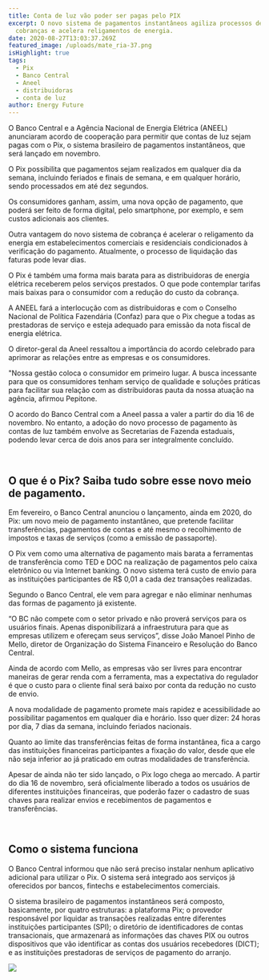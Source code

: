 ```yaml
---
title: Conta de luz vão poder ser pagas pelo PIX
excerpt: O novo sistema de pagamentos instantâneos agiliza processos de
  cobranças e acelera religamentos de energia.
date: 2020-08-27T13:03:37.269Z
featured_image: /uploads/mate_ria-37.png
isHighlight: true
tags:
  - Pix
  - Banco Central
  - Aneel
  - distribuidoras
  - conta de luz
author: Energy Future
---
```

O Banco Central e a Agência Nacional de Energia Elétrica (ANEEL) anunciaram acordo de cooperação para permitir que contas de luz sejam pagas com o Pix, o sistema brasileiro de pagamentos instantâneos, que será lançado em novembro.

O Pix possibilita que pagamentos sejam realizados em qualquer dia da semana, incluindo feriados e finais de semana, e em qualquer horário, sendo processados em até dez segundos. 

Os consumidores ganham, assim, uma nova opção de pagamento, que poderá ser feito de forma digital, pelo smartphone, por exemplo, e sem custos adicionais aos clientes.

Outra vantagem do novo sistema de cobrança é acelerar o religamento da energia em estabelecimentos comerciais e residenciais condicionados à verificação do pagamento. Atualmente, o processo de liquidação das faturas pode levar dias.

O Pix é também uma forma mais barata para as distribuidoras de energia elétrica receberem pelos serviços prestados. O que pode contemplar tarifas mais baixas para o consumidor com a redução do custo da cobrança.

A ANEEL fará a interlocução com as distribuidoras e com o Conselho Nacional de Política Fazendária (Confaz) para que o Pix chegue a todas as prestadoras de serviço e esteja adequado para emissão da nota fiscal de energia elétrica.

O diretor-geral da Aneel ressaltou a importância do acordo celebrado para aprimorar as relações entre as empresas e os consumidores.

"Nossa gestão coloca o consumidor em primeiro lugar. A busca incessante para que os consumidores tenham serviço de qualidade e soluções práticas para facilitar sua relação com as distribuidoras pauta da nossa atuação na agência, afirmou Pepitone.

O acordo do Banco Central com a Aneel passa a valer a partir do dia 16 de novembro. No entanto, a adoção do novo processo de pagamento às contas de luz também envolve as Secretarias de Fazenda estaduais, podendo levar cerca de dois anos para ser integralmente concluído.

<br>

## O que é o Pix? Saiba tudo sobre esse novo meio de pagamento.

Em fevereiro, o Banco Central anunciou o lançamento, ainda em 2020, do Pix: um novo meio de pagamento instantâneo, que  pretende facilitar transferências, pagamentos de contas e até mesmo o recolhimento de impostos e taxas de serviços (como a emissão de passaporte).

O Pix vem como uma alternativa de pagamento mais barata a ferramentas de transferência como TED e DOC na realização de pagamentos pelo caixa eletrônico ou via Internet banking. O novo sistema terá custo de envio para as instituições participantes de R$ 0,01 a cada dez transações realizadas.

Segundo o Banco Central, ele vem para agregar e não eliminar nenhumas das formas de pagamento já existente. 

“O BC não compete com o setor privado e não proverá serviços para os usuários finais. Apenas disponibilizará a infraestrutura para que as empresas utilizem e ofereçam seus serviços”, disse João Manoel Pinho de Mello, diretor de Organização do Sistema Financeiro e Resolução do Banco Central.

Ainda de acordo com Mello, as empresas vão ser livres para encontrar maneiras de gerar renda com a ferramenta, mas a expectativa do regulador é que o custo para o cliente final será baixo por conta da redução no custo de envio.

A nova modalidade de pagamento promete mais rapidez e acessibilidade ao possibilitar pagamentos em qualquer dia e horário. Isso quer dizer: 24 horas por dia, 7 dias da semana, incluindo feriados nacionais.

Quanto ao limite das transferências feitas de forma instantânea, fica a cargo das instituições financeiras participantes a fixação do valor, desde que ele não seja inferior ao já praticado em outras modalidades de transferência.

Apesar de ainda não ter sido lançado, o Pix logo chega ao mercado. A partir do dia 16 de novembro, será oficialmente liberado a todos os usuários de diferentes instituições financeiras, que poderão fazer o cadastro de suas chaves para realizar envios e recebimentos de pagamentos e transferências.

<br>

## Como o sistema funciona

O Banco Central informou que não será preciso instalar nenhum aplicativo adicional para utilizar o Pix.  O sistema será integrado aos serviços já oferecidos por bancos, fintechs e estabelecimentos comerciais. 

O sistema brasileiro de pagamentos instantâneos será composto, basicamente, por quatro estruturas: a plataforma Pix; o provedor responsável por liquidar as transações realizadas entre diferentes instituições participantes (SPI); o diretório de identificadores de contas transacionais, que armazenará as informações das chaves PIX ou outros dispositivos que vão identificar as contas dos usuários recebedores (DICT); e as instituições prestadoras de serviços de pagamento do arranjo.

![](/uploads/info-pagamentos-instantaneos-br-0809-2019-1-.jpg)